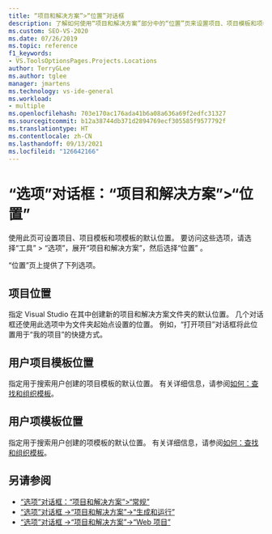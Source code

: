 ```yaml
---
title: “项目和解决方案”>“位置”对话框
description: 了解如何使用“项目和解决方案”部分中的“位置”页来设置项目、项目模板和项模板的默认位置。
ms.custom: SEO-VS-2020
ms.date: 07/26/2019
ms.topic: reference
f1_keywords:
- VS.ToolsOptionsPages.Projects.Locations
author: TerryGLee
ms.author: tglee
manager: jmartens
ms.technology: vs-ide-general
ms.workload:
- multiple
ms.openlocfilehash: 703e170ac176ada41b6a08a636a69f2edfc31327
ms.sourcegitcommit: b12a38744db371d2894769ecf305585f9577792f
ms.translationtype: HT
ms.contentlocale: zh-CN
ms.lasthandoff: 09/13/2021
ms.locfileid: "126642166"
---
```

# <a name="options-dialog-box-projects-and-solutions--locations"></a>“选项”对话框：“项目和解决方案”\>“位置”

使用此页可设置项目、项目模板和项模板的默认位置。 要访问这些选项，请选择“工具” > “选项”，展开“项目和解决方案”，然后选择“位置”   。

“位置”页上提供了下列选项。

## <a name="projects-location"></a>项目位置

指定 Visual Studio 在其中创建新的项目和解决方案文件夹的默认位置。 几个对话框还使用此选项中为文件夹起始点设置的位置。 例如，“打开项目”对话框将此位置用于“我的项目”的快捷方式。

## <a name="user-project-templates-location"></a>用户项目模板位置

指定用于搜索用户创建的项目模板的默认位置。 有关详细信息，请参阅[如何：查找和组织模板](../../ide/how-to-locate-and-organize-project-and-item-templates.md)。

## <a name="user-item-templates-location"></a>用户项模板位置

指定用于搜索用户创建的项模板的默认位置。 有关详细信息，请参阅[如何：查找和组织模板](../../ide/how-to-locate-and-organize-project-and-item-templates.md)。

## <a name="see-also"></a>另请参阅

- [“选项”对话框：“项目和解决方案”\>“常规”](projects-and-solutions-options-dialog-box.md)
- [“选项”对话框 ->“项目和解决方案”->“生成和运行”](../../ide/reference/options-dialog-box-projects-and-solutions-build-and-run.md)
- [“选项”对话框 ->“项目和解决方案”->“Web 项目”](../../ide/reference/options-dialog-box-projects-and-solutions-web-projects.md)
